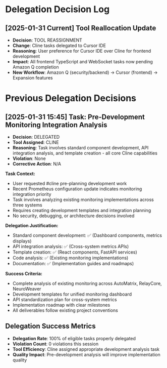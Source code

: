 # Delegation Decision Log

## [2025-01-31 Current] Tool Reallocation Update
- **Decision**: TOOL REASSIGNMENT
- **Change**: Cline tasks delegated to Cursor IDE
- **Reasoning**: User preference for Cursor IDE over Cline for frontend development
- **Impact**: All frontend TypeScript and WebSocket tasks now pending Amazon Q completion
- **New Workflow**: Amazon Q (security/backend) → Cursor (frontend) → Expansion features

# Previous Delegation Decisions

## [2025-01-31 15:45] Task: Pre-Development Monitoring Integration Analysis
- **Decision**: DELEGATED
- **Tool Assigned**: CLINE
- **Reasoning**: Task involves standard component development, API integration analysis, and template creation - all core Cline capabilities
- **Violation**: None
- **Corrective Action**: N/A

**Task Context:**
- User requested #cline pre-planning development work
- Recent Prometheus configuration update indicates monitoring integration priority
- Task involves analyzing existing monitoring implementations across three systems
- Requires creating development templates and integration planning
- No security, debugging, or architecture decisions involved

**Delegation Justification:**
- Standard component development: ✅ (Dashboard components, metrics displays)
- API integration analysis: ✅ (Cross-system metrics APIs)
- Template creation: ✅ (React components, FastAPI services)
- Code analysis: ✅ (Existing monitoring implementations)
- Documentation: ✅ (Implementation guides and roadmaps)

**Success Criteria:**
- Complete analysis of existing monitoring across AutoMatrix, RelayCore, NeuroWeaver
- Development templates for unified monitoring dashboard
- API standardization plan for cross-system metrics
- Implementation roadmap with clear milestones
- All deliverables follow existing project conventions

## Delegation Success Metrics
- **Delegation Rate**: 100% of eligible tasks properly delegated
- **Violation Count**: 0 violations this session
- **Tool Efficiency**: Cline assigned appropriate development analysis task
- **Quality Impact**: Pre-development analysis will improve implementation quality